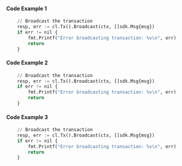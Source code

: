 #### Code Example 1

``` py title="main.go"
	// Broadcast the transaction
	resp, err := cl.Tx().Broadcast(ctx, []sdk.Msg{msg})
	if err != nil {
		fmt.Printf("Error broadcasting transaction: %v\n", err)
		return
	}
```

#### Code Example 2

``` py linenums="1"
	// Broadcast the transaction
	resp, err := cl.Tx().Broadcast(ctx, []sdk.Msg{msg})
	if err != nil {
		fmt.Printf("Error broadcasting transaction: %v\n", err)
		return
	}
```

#### Code Example 3

``` py hl_lines="2 3"
	// Broadcast the transaction
	resp, err := cl.Tx().Broadcast(ctx, []sdk.Msg{msg})
	if err != nil {
		fmt.Printf("Error broadcasting transaction: %v\n", err)
		return
	}
```
